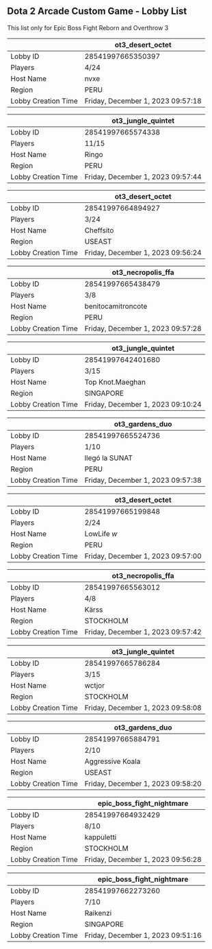 ## Dota 2 Arcade Custom Game - Lobby List

This list only for Epic Boss Fight Reborn and Overthrow 3

|  | ot3_desert_octet |
| ------ | ------ |
| Lobby ID | 28541997665350397 |
| Players | 4/24 |
| Host Name | nvxe |
| Region | PERU |
| Lobby Creation Time | Friday, December 1, 2023 09:57:18 |


|  | ot3_jungle_quintet |
| ------ | ------ |
| Lobby ID | 28541997665574338 |
| Players | 11/15 |
| Host Name | Ringo |
| Region | PERU |
| Lobby Creation Time | Friday, December 1, 2023 09:57:44 |


|  | ot3_desert_octet |
| ------ | ------ |
| Lobby ID | 28541997664894927 |
| Players | 3/24 |
| Host Name | Cheffsito |
| Region | USEAST |
| Lobby Creation Time | Friday, December 1, 2023 09:56:24 |


|  | ot3_necropolis_ffa |
| ------ | ------ |
| Lobby ID | 28541997665438479 |
| Players | 3/8 |
| Host Name | benitocamitroncote |
| Region | PERU |
| Lobby Creation Time | Friday, December 1, 2023 09:57:28 |


|  | ot3_jungle_quintet |
| ------ | ------ |
| Lobby ID | 28541997642401680 |
| Players | 3/15 |
| Host Name | Top Knot.Maeghan |
| Region | SINGAPORE |
| Lobby Creation Time | Friday, December 1, 2023 09:10:24 |


|  | ot3_gardens_duo |
| ------ | ------ |
| Lobby ID | 28541997665524736 |
| Players | 1/10 |
| Host Name | llegó la SUNAT |
| Region | PERU |
| Lobby Creation Time | Friday, December 1, 2023 09:57:38 |


|  | ot3_desert_octet |
| ------ | ------ |
| Lobby ID | 28541997665199848 |
| Players | 2/24 |
| Host Name | LowLife *w* |
| Region | PERU |
| Lobby Creation Time | Friday, December 1, 2023 09:57:00 |


|  | ot3_necropolis_ffa |
| ------ | ------ |
| Lobby ID | 28541997665563012 |
| Players | 4/8 |
| Host Name | Kärss |
| Region | STOCKHOLM |
| Lobby Creation Time | Friday, December 1, 2023 09:57:42 |


|  | ot3_jungle_quintet |
| ------ | ------ |
| Lobby ID | 28541997665786284 |
| Players | 3/15 |
| Host Name | wctjor |
| Region | STOCKHOLM |
| Lobby Creation Time | Friday, December 1, 2023 09:58:08 |


|  | ot3_gardens_duo |
| ------ | ------ |
| Lobby ID | 28541997665884791 |
| Players | 2/10 |
| Host Name | Aggressive Koala |
| Region | USEAST |
| Lobby Creation Time | Friday, December 1, 2023 09:58:20 |


|  | epic_boss_fight_nightmare |
| ------ | ------ |
| Lobby ID | 28541997664932429 |
| Players | 8/10 |
| Host Name | kappuletti |
| Region | STOCKHOLM |
| Lobby Creation Time | Friday, December 1, 2023 09:56:28 |


|  | epic_boss_fight_nightmare |
| ------ | ------ |
| Lobby ID | 28541997662273260 |
| Players | 7/10 |
| Host Name | Raikenzi |
| Region | SINGAPORE |
| Lobby Creation Time | Friday, December 1, 2023 09:51:16 |


